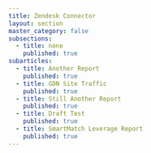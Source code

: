 ```yaml
---
title: Zendesk Connector
layout: section
master_category: false
subsections:
  - title: none
    published: true
subarticles:
  - title: Another Report
    published: true
  - title: GDN Site Traffic
    published: true
  - title: Still Another Report
    published: true
  - title: Draft Test
    published: true
  - title: SmartMatch Leverage Report
    published: true
---
```

